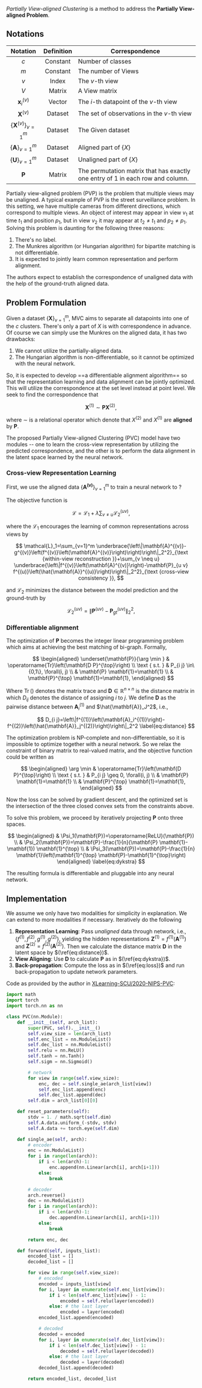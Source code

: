 _Partially View-aligned Clustering_ is a method to address the **Partially View-aligned Problem**.

## Notations

|            Notation            | Definition | Correspondence                                                                   |
| :----------------------------: | :--------: | -------------------------------------------------------------------------------- |
|              $c$               |  Constant  | Number of classes                                                                |
|              $m$               |  Constant  | The number of Views                                                              |
|              $v$               |   Index    | The $v$-th view                                                                  |
|              $V$               |   Matrix   | A View matrix                                                                    |
|      $\mathbf{x}_i^{(v)}$      |   Vector   | The $i$-th datapoint of the $v$-th view                                          |
|       $\mathbf{X}^{(v)}$       |  Dataset   | The set of observations in the $v$-th view                                       |
| $\{\mathbf{X}^{(v)}\}_{v=1}^m$ |  Dataset   | The Given dataset                                                                |
|    $\{\mathbf{A}\}_{v=1}^m$    |  Dataset   | Aligned part of $\{X\}$                                                          |
|    $\{\mathbf{U}\}_{v=1}^m$    |  Dataset   | Unaligned part of $\{X\}$                                                        |
|          $\mathbf{P}$          |   Matrix   | The permutation matrix that has exactly one entry of $1$ in each row and column. |

Partially view-aligned problem (PVP) is the problem that multiple views may be unaligned. A typical example of PVP is the street surveillance problem. In this setting, we have multiple cameras from different directions, which correspond to multiple views. An object of interest may appear in view $v_1$ at time $t_1$ and position $p_1$, but in view $v_2$ it may appear at $t_2 \neq t_1$ and $p_2 \neq p_1$. Solving this problem is daunting for the following three reasons:

1. There's no label.
2. The Munkres algorithm (or Hungarian algorithm) for bipartite matching is not differentiable.
3. It is expected to jointly learn common representation and perform alignment.

The authors expect to establish the correspondence of unaligned data with the help of the ground-truth aligned data.

## Problem Formulation

Given a dataset $\{\mathbf{X}\}_{v=1}^m$, MVC aims to separate all datapoints into one of the $c$ clusters. There's only a part of $X$ is with correspondence in advance. Of course we can simply use the Munkres on the aligned data, it has two drawbacks:

1. We cannot utilize the partially-aligned data.
2. The Hungarian algorithm is non-differentiable, so it cannot be optimized with the neural network.

So, it is expected to develop ==a differentiable alignment algorithm== so that the representation learning and data alignment can be jointly optimized. This will utilize the correspondence at the set level instead at point level. We seek to find the correspondence that

$$
\mathbf{X}^{(1)} \sim \mathbf{PX}^{(2)},
$$

where $\sim$ is a relational operator which denote that $X^{(2)}$ and $X^{(1)}$ are **aligned** by $\mathbf{P}$.

The proposed Partially View-aligned Clustering (PVC) model have two modules -- one to learn the cross-view representation by utilizing the predicted correspondence, and the other is to perform the data alignment in the latent space learned by the neural network.

### Cross-view Representation Learning

First, we use the aligned data $\{\mathbf{A^{(v)}}\}_{v=1}^m$ to train a neural network to ?

The objective function is

$$
\mathcal{L}=\mathcal{L}_1+\lambda \sum_{v \neq u} \mathcal{L}_2^{(u v)},
\label{eq:loss}
$$

where the $\mathcal{L}_1$ encourages the learning of common representations across views by

$$
\mathcal{L}_1=\sum_{v=1}^m \underbrace{\left\|\mathbf{A}^{(v)}-g^{(v)}\left(f^{(v)}\left(\mathbf{A}^{(v)}\right)\right)\right\|_2^2}_{\text {within-view reconstruction }}+\sum_{v \neq u} \underbrace{\left\|f^{(v)}\left(\mathbf{A}^{(v)}\right)-\mathbf{P}_{u v} f^{(u)}\left(\hat{\mathbf{A}}^{(u)}\right)\right\|_2^2}_{\text {cross-view consistency }},
$$

and $\mathcal{L}_2$ minimizes the distance between the model prediction and the ground-truth by

$$
\mathcal{L}_2^{(u v)}=\left\|\mathbf{P}^{(u v)}-\mathbf{P}_{g t}^{(u v)}\right\|_2^2,
$$

### Differentiable alignment

The optimization of $\mathbf{P}$ becomes the integer linear programming problem which aims at achieving the best matching of bi-graph. Formally,

$$
\begin{aligned}
\underset{\mathbf{P}}{\arg \min } & \operatorname{Tr}\left(\mathbf{D P}^{\top}\right) \\
\text { s.t. } & P_{i j} \in\{0,1\}, \forall(i, j) \\
& \mathbf{P} \mathbf{1}=\mathbf{1} \\
& \mathbf{P}^{\top} \mathbf{1}=\mathbf{1},
\end{aligned}
$$

Where $\operatorname{Tr}()$ denotes the matrix trace and $\mathbf{D}\in \mathbb{R}^{n\times n}$ is the distance matrix in which $D_{ij}$ denotes the distance of assigning $i$ to $j$. We define $\mathbf{D}$ as the pairwise distance between $\mathbf{A}_i^{(1)}$ and $\hat{\mathbf{A}}_J^2$, i.e.,

$$
D_{i j}=\left\|f^{(1)}\left(\mathbf{A}_i^{(1)}\right)-f^{(2)}\left(\hat{\mathbf{A}}_j^{(2)}\right)\right\|_2^2
\label{eq:distance}
$$

The optimization problem is NP-complete and non-differentiable, so it is impossible to optimize together with a neural network. So we relax the constraint of binary matrix to real-valued matrix, and the objective function could be written as

$$
\begin{aligned}
\arg \min & \operatorname{Tr}\left(\mathbf{D P}^{\top}\right) \\
\text { s.t. } & P_{i j} \geq 0, \forall(i, j) \\
& \mathbf{P} \mathbf{1}=\mathbf{1} \\
& \mathbf{P}^{\top} \mathbf{1}=\mathbf{1},
\end{aligned}
$$

Now the loss can be solved by gradient descent, and the optimized set is the intersection of the three closed convex sets from the constraints above.

To solve this problem, we proceed by iteratively projecting $\mathbf{P}$ onto three spaces.

$$
\begin{aligned}
& \Psi_1(\mathbf{P})=\operatorname{ReLU}(\mathbf{P}) \\
& \Psi_2(\mathbf{P})=\mathbf{P}-\frac{1}{n}(\mathbf{P} \mathbf{1}-\mathbf{1}) \mathbf{1}^{\top} \\
& \Psi_3(\mathbf{P})=\mathbf{P}-\frac{1}{n} \mathbf{1}\left(\mathbf{1}^{\top} \mathbf{P}-\mathbf{1}^{\top}\right)
\end{aligned}
\label{eq:dykstra}
$$

The resulting formula is differentiable and pluggable into any neural network.

## Implementation

We assume we only have two modalities for simplicity in explanation. We can extend to more modalities if necessary. Iteratively do the following

1. **Representation Learning**: Pass _unaligned_ data through network, i.e., $\{f^{(1)}, f^{(2)}, g^{(1)}, g^{(2)}\}$, yielding the hidden representations $\mathbf{Z}^{(1)} = f^{(1)} \left( \mathbf{A}^{(1)}\right)$ and $\mathbf{Z}^{(2)} = f^{(2)} \left( \mathbf{A}^{(2)}\right)$. Then we calculate the distance matrix $\mathbf{D}$ in the latent space by $(\ref{eq:distance})$.
2. **View Aligning**: Use $\mathbf{D}$ to calculate $\mathbf{P}$ as in $(\ref{eq:dykstra})$.
3. **Back-propagation**: Compute the loss as in $(\ref{eq:loss})$ and run back-propagation to update network parameters.

Code as provided by the author in [XLearning-SCU/2020-NIPS-PVC](https://github.com/XLearning-SCU/2020-NIPS-PVC):

```python
import math
import torch
import torch.nn as nn

class PVC(nn.Module):
    def __init__(self, arch_list):
        super(PVC, self).__init__()
        self.view_size = len(arch_list)
        self.enc_list = nn.ModuleList()
        self.dec_list = nn.ModuleList()
        self.relu = nn.ReLU()
        self.tanh = nn.Tanh()
        self.sigm = nn.Sigmoid()

        # network
        for view in range(self.view_size):
            enc, dec = self.single_ae(arch_list[view])
            self.enc_list.append(enc)
            self.dec_list.append(dec)
        self.dim = arch_list[0][0]

    def reset_parameters(self):
        stdv = 1. / math.sqrt(self.dim)
        self.A.data.uniform_(-stdv, stdv)
        self.A.data += torch.eye(self.dim)

    def single_ae(self, arch):
        # encoder
        enc = nn.ModuleList()
        for i in range(len(arch)):
            if i < len(arch)-1:
                enc.append(nn.Linear(arch[i], arch[i+1]))
            else:
                break

        # decoder
        arch.reverse()
        dec = nn.ModuleList()
        for i in range(len(arch)):
            if i < len(arch)-1:
                dec.append(nn.Linear(arch[i], arch[i+1]))
            else:
                break

        return enc, dec

    def forward(self, inputs_list):
        encoded_list = []
        decoded_list = []

        for view in range(self.view_size):
            # encoded
            encoded = inputs_list[view]
            for i, layer in enumerate(self.enc_list[view]):
                if i < len(self.enc_list[view]) - 1:
                    encoded = self.relu(layer(encoded))
                else: # the last layer
                    encoded = layer(encoded)
            encoded_list.append(encoded)

            # decoded
            decoded = encoded
            for i, layer in enumerate(self.dec_list[view]):
                if i < len(self.dec_list[view]) - 1:
                    decoded = self.relu(layer(decoded))
                else: # the last layer
                    decoded = layer(decoded)
            decoded_list.append(decoded)

        return encoded_list, decoded_list

```

